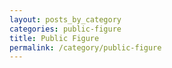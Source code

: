 ```yaml
---
layout: posts_by_category
categories: public-figure
title: Public Figure
permalink: /category/public-figure
---
```


